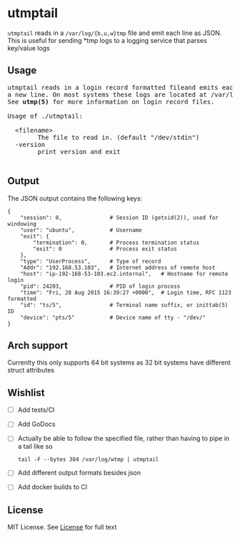 # utmptail
`utmptail` reads in a `/var/log/{b,u,w}tmp` file and emit each line as JSON.
This is useful for sending \*tmp logs to a logging service that parses
key/value logs

## Usage
<pre>
utmptail reads in a login record formatted fileand emits each record as a JSON to
a new line. On most systems these logs are located at /var/log/{btmp, utmp, wtmp}.
See <b>utmp(5)</b> for more information on login record files.

Usage of ./utmptail:

  &lt;filename&gt;
        The file to read in. (default "/dev/stdin")
  -version
        print version and exit

</pre>

## Output
The JSON output contains the following keys:

```
{
    "session": 0,  				# Session ID (getsid(2)), used for windowing
    "user": "ubuntu",			# Username
    "exit": {
        "termination": 0,		# Process termination status
        "exit": 0				# Process exit status
    },
    "type": "UserProcess",		# Type of record
    "Addr": "192.168.53.103",	# Internet address of remote host
    "host": "ip-192-168-53-103.ec2.internal", 	# Hostname for remote login
    "pid": 24203,				# PID of login process
    "time": "Fri, 28 Aug 2015 16:39:27 +0000",	# Login time, RFC 1123 formatted
    "id": "ts/5", 				# Terminal name suffix, or inittab(5) ID
    "device": "pts/5"			# Device name of tty - "/dev/" 
}
```

## Arch support
Currenlty this only supports 64 bit systems as 32 bit systems have different struct attributes 

## Wishlist

- [ ] Add tests/CI
- [ ] Add GoDocs
- [ ] Actually be able to follow the specified file, rather than having to pipe in a tail like so
	
	```
	tail -F --bytes 384 /var/log/wtmp | utmptail
	```
- [ ] Add different output formats besides json
- [ ] Add docker builds to CI

## License
MIT License. See [License](/LICENSE) for full text
